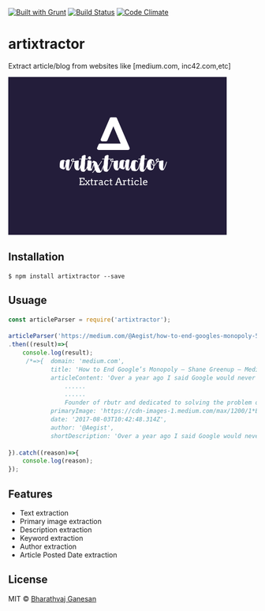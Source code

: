 [![Built with Grunt](https://cdn.gruntjs.com/builtwith.svg)](https://gruntjs.com/)
[![Build Status](https://travis-ci.org/bharathvaj1995/artixtractor.svg?branch=master)](https://travis-ci.org/bharathvaj1995/artixtractor)
[![Code Climate](https://codeclimate.com/github/codeclimate/codeclimate/badges/gpa.svg)](https://codeclimate.com/github/codeclimate/codeclimate)

# artixtractor

Extract article/blog from websites like [medium.com, inc42.com,etc]

![Alt text](logo.png?raw=true "Artixtractor")

## Installation
```
$ npm install artixtractor --save
```

## Usuage
```javascript
const articleParser = require('artixtractor');

articleParser('https://medium.com/@Aegist/how-to-end-googles-monopoly-5c46ef7db20d')
.then((result)=>{
    console.log(result);
	 /*=>{  domain: 'medium.com',
			title: 'How to End Google’s Monopoly – Shane Greenup – Medium',
			articleContent: 'Over a year ago I said Google would never implement a fact based assessment in their 		  algorithm because 	I thought 	they would understand that making such a change would be the first step to losing their search monopoly.I 	was wrong.
				......
				......
				Founder of rbutr and dedicated to solving the problem of misinformation.Entrepreneur, Philosopher, Scientist, Traveller, Extreme Sports enthusiast.',
			primaryImage: 'https://cdn-images-1.medium.com/max/1200/1*EDO7CRa7DA3HfkRcUU6Qtg.jpeg',
			date: '2017-08-03T10:42:48.314Z',
			author: '@Aegist',
			shortDescription: 'Over a year ago I said Google would never implement a fact based assessment in their algorithm 		because I thought they would understand that…' } */

}).catch((reason)=>{
    console.log(reason);
});

```

## Features

- Text extraction
- Primary image extraction
- Description extraction
- Keyword extraction
- Author extraction
- Article Posted Date extraction

## License

MIT © [Bharathvaj Ganesan](https://github.com/bharathvaj1995)
